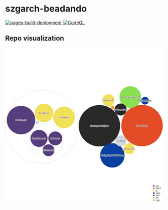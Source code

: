 # szgarch-beadando
[![pages-build-deployment](https://github.com/adombence/szgarch-beadando/actions/workflows/pages/pages-build-deployment/badge.svg)](https://github.com/adombence/szgarch-beadando/actions/workflows/pages/pages-build-deployment)
[![CodeQL](https://github.com/adombence/szgarch-beadando/actions/workflows/codeql-analysis.yml/badge.svg)](https://github.com/adombence/szgarch-beadando/actions/workflows/codeql-analysis.yml)

## Repo visualization
![Visualization of the codebase](./diagram.svg)
